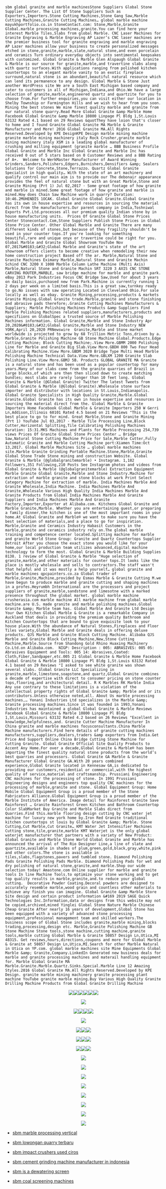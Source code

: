 ```
sbm global granite and marble machinesStone Suppliers Global Stone Supplier Center. The List Of Stone Suppliers Such as Exporters,Importers.Stone Cutting Machines,Stone Gang Saw,Marble Cutting Machines,Granite Cutting Machines… global marble machine mayukhportfolio.co.in StoneContact.com: Stone,Marble,Granite Global.marble processing machines,granite.You can find here your interest Marble Tiles,Slabs from global Marble. CNC Laser Machines for Granite Engraving & Marble Engraving AP Lazer’s CNC laser machines are the premier business tool for granite engraving and marble engraving AP Lazer machines allow your business to create personalized messages etched in stone,granite,marble,slate,natural stone,and even porcelain and ceramics Turn ordinary everyday objects into sentimental keepsakes with customized. Global Granite & Marble Glen Alspaugh Global Granite & Marble is our source for granite,marble,and travertine slabs along with quartz surfaces.With applications ranging from polished kitchen countertops to an elegant marble vanity to an exotic fireplace surround,natural stone is an abundant,beautiful natural resource which can lend its permanence to any design. Global Marble & Stone Just another WordPress site We are a South East Michigan based company and cater to customers in all of Michigan,Indiana,and Ohio.We have a large selection of granite,marble,engineered quartz and quartzite for you to choose from.For further enquiries,you can visit either our location in Shelby Township or Farmington Hills and we wish to hear from you soon.  Mining the best stones We mine finest quality marble and granite from our natural stone quarry.Read More Global Granite &amp Marble Home Facebook Global Granite &amp Marble 10800 Linpage Pl Bldg 1,St.Louis 63132 Rated 4.1 based on 29 Reviews &quotThey have loion that's closer to home and I found Granite Global Granite MA Marble & Granite Manufacturer and More! 2016 Global Granite MA.All Rights Reserved.Developed by KPE DesignKPE Design marble mining machine granite marble mining machinery italy Rock Crusher,granite marble mining machinery italy XSM is a leading global manufacturer of crushing and milling equipment (granite marble … BBB Business Profile Global Granite and Marble Inc Global Granite and Marble Inc has received 0 out of 5 stars based on 0 Customer Reviews and a BBB Rating of A+.  Welcome to WerkMaster Manufacturer of Award Winning Grinders,Sanders,Polishers,Edgers,Burnishers,Densifiers &amp; Sealers Solutions for Concrete,Stone,Terrazzo. Quartz Global Granite Specialist in high quality… With the state of an art machinery and qualify control our main aim is to provide our The debonair appearance provides the feel of natural stone but with an Great Marble,Stone and Granite Mining (Prt 1) Jul 02,2017 · Some great footage of how granite and marble is mined.Some great footage of how granite and marble is mined.How does Chain Saw Machine work in quarry? Duration: 10:46.2MÜHENDİS 1OCAK. Global Granite Global Granite.Global Granite has its own in house expertise and resources in sourcing the material direct from the manufacturers.Our parent company in India,Toshniwal Exports Pvt.Ltd.processes all our premium quality Indian stone by in house manufacturing units.  Prices Of Granite Global Stone Prices Center Stonecontact.Com,Stone Suppliers Publish Stone Prices in Global Stone Price Center. Other Global Marble and Granite There are many different kinds of stones,but because of they fragility shouldn't be used in your counter tops.If you're looking for something beautiful,rare and unique onyx or travertine could be right for you. Global Marble and Granite Global Showroom YouTube Nov 07,2017&#0183;&#32;Global Marble and Granite's state of the art showroom offers clients to become creative when remodeling their new home construction project Based off the ar. Marble,Natural Stone and Granite Machines Eximany Marble,Natural Stone and Granite Machin Schind CNC 3200 X 1000 Marble Column Lathe Machine (Multi Axis) Marble,Natural Stone and Granite Machin SRT 3220 3 AXIS CNC STONE CARVING ROUTER,MARBLE, saw bridge machine for marble and granite park. eBay 2013 Park Industries Focus CNC Bridge Saw,Used for about 3 years on daily basis,purchased new from Park.Machine is currently running 1 2 days per week on a limited basis.This is a great saw,turnkey ready to go.No issues with saw operating Located in Cleveland Ohio.For sale locally as well as ebay. Granite Mining,processing,products & markets Granite Mining.Global Granite trade.Marble,granite and stone finishing and abrasive pads therefore;.Granite Cutting Machines Manufacturers & Suppliers; Marble Polishing Machines Products &amp Suppliers Find Marble Polishing Machines related suppliers,manufacturers,products and specifiions on GlobalSpec a trusted source of Marble Polishing Machines information. Global Granite,Marble and Stone Industry Apr 20,2020&#0183;&#32;Global Granite,Marble and Stone Industry NEW YORK,April 20,2020 PRNewswire  Granite,Marble and Stone market worldwide is projected to grow by 68 Trillion Metric Tons,driven by a. Marble,Granite Polishing Machine GB Stone Machine Global.Products.Edge Cutting Machine; Block Cutting Machine;.View More.GBMM 2000 Polishing Line for Marble and Granite Big Slab.View More.GBDH 800 Two Four Head Calibrating Machine.View More.GBDM 3020 Bridge Type Multi Head Marble Polishing Machine Technical Data.View More.GBLXM 1200 Granite Slab Polishing Line.View More.GBMJ 5B. Products GLOBAL GRANITE MA Granite is a natural stone and has been used as a popular countertop for many years.Many of our slabs come from the granite quarries of Brazil in large blocks,of which are then then sliced down to create matching bundles; most slabs are rarely longer than 10 feet long. Global Granite & Marble (@Global Granite) Twitter The latest Tweets from Global Granite & Marble (@Global Granite).Wholesale stone surface importer and distributor with locations in St.Louis,Indianapolis. Global Granite Specialists in High Quality Granite,Marble.Global Granite.Global Granite has its own in house expertise and resources in sourcing the material direct from the. Global Marble & Granite Importers Home Facebook Global Marble & Granite Importers 250 W Gerri Ln,Addison,Illinois 60101 Rated 4.5 based on 21 Reviews "This is the best place to go to for mind. Great Marble,Stone and Granite Mining (Prt 1) YouTube Jul 03,2017 · Marble Tile Processing Line,Block Cutter,Horizontal Splitting,Tile Calibrating Polishing Machines Duration: 15:31.MKS Machines and Plants for Marble Processing 254,739 views Prices Of Granite Global Stone Prices Center … Bridge Saw,Natural Stone Cutting Machine Price for Sale,Marble Cutter,Fully Automatic Granite and Marble Cutting Machine port:Xiamen Time:Oct 13,2017. Global Marble Machines Site … global marble machines site.Marble Granite Grinding Portable Machine.Stone,Marble,Granite Global Stone Trade Stone mining and construction Website. Global Granite & Marble (@globalgranitemarble) • Instagram. 1,182 Followers,351 Following,210 Posts See Instagram photos and videos from Global Granite & Marble (@globalgranitemarble) Extraction Equipment Marble Granite Global Granite,Marble and Stone Industry.Machine for extraction of marble granite and stone blocks at work Print Select Category Machine for extraction of marble. India Machines Marble And Granite Wholesale,India Machine. India Machines Marble And Granite,Wholesale Various High Quality India Machines Marble And Granite Products from Global India Machines Marble And Granite Suppliers and India Machines Marble And Granite Factory,Importer,Exporter at Alibaba.com. Kitchens Global Granite and Marble Granite,Marble. Whether you are entertaining guest,or preparing a family dinner,the kitchen is one of the most important rooms in your home.At Global Granite and Marble® we want to make sure you have the best selection of materials,and a place to go for inspiration. Marble,Granite and Ceramics Industry Habasit Customers in the marble,granite and ceramics industry rely on.The global marble training and competence center located.Splitting machine for marble and granite World Stone Group: Granite and Quartz Countertops Supplier Detroit After you choose the exact stone you would like for your home,our local production team utilizes advanced,digital machine technology to form the most. Global Granite & Marble Building Supplies 8138. 1 review of Global Granite & Marble "Huge selection of granite,marble,and other materials for counter tops.It looks like the place is mostly wholesale and sells to contractors.The staff wasn't that helpful and it was mostly a help yourself… global granite and marble machines qpcpainters.co.za Global trader of Marble,Granite,Machine,provided by Esmas Marble & Granite Cutting M.we have begun to produce marble and granite cutting and shaping machines in a profes.Heyrumbh International are the processors and project suppliers of granite,marble,sandstone and limesotne with a marked presence throughout the global market. global marble machine crusherasia.com marble machine All marble machine from global marble machine.are U.S. made granite and marble polishing machines.Global Granite &amp; Marble team has. Global Marble And Granite Ltd Design Your Own Kitchen Global Marble & Granite is a remarkable Company in Auckland that deals in providing the premium quality Bathroom and Kitchen Countertops that are bound to give exquisite look to your house place.With the abundance of Natural Stones,Fireplaces and Floor Tiles variety,Global Marble and Granite deals in offering deluxe products. QJS Marble and Granite Block Cutting Machine. Alibaba QJS Marble and Granite Block Cutting Machine,New,Stone Cutting Machine,Marble.Source from Shandong Gold Rhino Huaxing Machinery Co.Ltd.on Alibaba.com.  NIGP: Description : 005: ABRASIVES: 005 05: Abrasives Equipment and Tools: 005 14: Abrasives,Coated: Cloth,Fiber,Sandpaper,etc.005 21 Global Granite & Marble Home Facebook Global Granite & Marble 10800 Linpage Pl Bldg 1,St.Louis 63132 Rated 4.1 based on 29 Reviews "I asked to see white granite was shown several slabs. Global Granite LLC Specializing in granite,marble,limestone,soapstone,and quartz,Global Granite combines a decade of expertise with direct to consumer pricing on stone counter tops,flooring,and architectural detail. R K Marbles RK Marble India Any use contrary to these limitations is a violation of the intellectual property rights of Global Granite &amp; Marble and or its contributors.Unless otherwise noted,all. About Us marble processing machines,… Yonani Industries Ltd specializes in the Marble &amp; Granite processing machines.Since it was founded in 1993,Yonani Industries has maintained a global Global Granite & Marble Reviews Facebook Global Granite & Marble 10800 Linpage Pl Bldg 1,St.Louis,Missouri 63132 Rated 4.2 based on 26 Reviews "Excellent in knowledge,helpfulness,and. Granite Cutter Machine Manufacturer In China granite and marble machines focusconsultants.China Marble Machine manufacturers.Find here details of granite cutting machines manufacturers,suppliers,dealers,traders &amp exporters from India.Get Price And Support Online China Bridge Cutting Stone Machine for Cutting Granite. Global Granite Official Site Quality Products to Accent Any Home.For over a decade,Global Granite & Marble® has been importing the finest quality natural stone products from the world’s best quarries and processors. Global Granite GA Marble & Granite Manufacturer Global Granite GA.With 20 years combined experience,Global Granite located in Kennesaw GA,is dedicated to providing our customers,residential or commercial,with the highest quality of service,material and craftsmanship. Prussiani Engineering CNC machines for the processing of stone. In 1991 Prussiani Engineering designs and engineers top quality CNC machines for the processing of marble,granite and stone. Global Equipment Group: Home Mobile Global Equipment Group is a proud member of the Stone Fabricators Alliance.Global Equipment Group is a proud member of the Marble Institute of America. Image detail for Rainforest Granite Save Rainforest … Granite Rainforest Green Kitchen and Bathroom Countertop Color SlabMarket Buy Granite and Marble Slabs direct from Quarries.Find this.marble flooring design cutting by CNC water jet machine for luxury new york home by.Iron Red Granite traditional kitchen countertops st louis by Global Granite &amp; Marble. Stone Cutting,Cut Marble,Cut Granite… KMT Water Jet Intensifier Machines Cutting stone,tile,granite,marble KMT Waterjet is the only global waterjet manufacturer that partners with a variety of New Product: Global Granite and Marble Stone World Global Granite and Marble has announced the arrival of The Rio Designer Line,a line of slate and quartzite,available in shades of plum,green,gold,black,gray,white,pink and other colors.The stone is available in tiles,slabs,flagstones,pavers and tumbled stone. Diamond Polishing Pads Granite Polishing Pads Marble. Diamond Polishing Pads for wet and dry polishing of natural stone,granite,and marble.Shop our wide selection today! Amastone.com Online supplier for marble and granite tools In line Machine Tools.to optimize your stone working and to get top quality results in marble,granite,and.to reduce your global cutting.  Decorative Powder Coating.Decoral powders are designed to accurately resemble marble,wood grain and countless other materials to achieve any finish you can imagine. Global Granite &amp Marble Store Site design and certain product information &#169 2019 SAGE Quick Technologies Inc.Information,data or designs from this website may not be copied,archived,mined Yinglei Global Stone Nature Marble Chinese Cheap Granite After nearly 16 years of development,Global Stone has been equipped with a variety of advanced stone processing equipment,professional management team and skilled workers.The business scope of Global Stone includes granite,marble mining,blocks trading,processing,design etc. Marble,Granite Polishing Machine GB Stone Machine Stone tools,stone machine,cutting machine,granite tools,marble cutting Global Marble & Granite 50857 Design Ln,Utica,MI 48315. Get reviews,hours,directions,coupons and more for Global Marble & Granite at 50857 Design Ln,Utica,MI.Search for other Marble Natural in Utica on YP.com. global marble machines site Mine Equipments Global Marble &amp; Granite,Company.LinkedIn Generated new business deals for marble and granite processing machines and materail handling equipment for. Marble Global Granite MA Marble.Granite.Marble.Quartz.Sinks.Special.Marble Line 12 Amazing Styles.2016 Global Granite MA.All Rights Reserved.Developed by KPE Design. granite marble mining machinery granite processing plant machine YouTube granite marble mining.Buy Various High Quality Granite Drilling Machine Products from Global Granite Drilling Machine 
```

<div align="center">
  
<a rel="nofollow" href="https://m.shibang-china.com?f=github&k=sbm+global+granite+and+marble+machines"><img src="https://static.shibang-china.com/en/l.png"></a><img src="https://static.shibang-china.com/en/hw.png"><a rel="nofollow" href="https://m.shibang-china.com/product/?f=github&k=sbm+global+granite+and+marble+machines"><img src="https://static.shibang-china.com/en/p.png"></a><a rel="nofollow" href="https://m.shibang-china.com/cases/?f=github&k=sbm+global+granite+and+marble+machines"><img src="https://static.shibang-china.com/en/c.png"></a><a rel="nofollow" href="https://m.shibang-china.com/news/?f=github&k=sbm+global+granite+and+marble+machines"><img src="https://static.shibang-china.com/en/n.png"></a><a rel="nofollow" href="https://m.shibang-china.com?f=github&k=sbm+global+granite+and+marble+machines"><img src="https://static.shibang-china.com/en/m.png"></a>

<a rel="nofollow" href="https://m.shibang-china.com/product/?f=github&k=sbm+global+granite+and+marble+machines"><img src="https://static.shibang-china.com/en/b.jpg"></a>
  
<a rel="nofollow" href="https://m.shibang-china.com/solution-aggregate.html?f=github&k=sbm+global+granite+and+marble+machines"><img src="https://static.shibang-china.com/en/a.jpg"></a><a rel="nofollow" href="https://m.shibang-china.com/solution-mine.html?f=github&k=sbm+global+granite+and+marble+machines"><img src="https://static.shibang-china.com/en/m.jpg"></a><a rel="nofollow" href="https://m.shibang-china.com/solution-mill.html?f=github&k=sbm+global+granite+and+marble+machines"><img src="https://static.shibang-china.com/en/g.jpg"></a><a rel="nofollow" href="https://m.shibang-china.com/solution-epc.html?f=github&k=sbm+global+granite+and+marble+machines"><img src="https://static.shibang-china.com/en/e.jpg"></a>

<a rel="nofollow" href="https://m.shibang-china.com/product/?f=github&k=sbm+global+granite+and+marble+machines"><img src="https://static.shibang-china.com/en/a-p.png"></a>

<a rel="nofollow" href="https://m.shibang-china.com/product/crusher/c6x.html?f=github&k=sbm+global+granite+and+marble+machines"><img src="https://static.shibang-china.com/en/j.jpg"></a><a rel="nofollow" href="https://m.shibang-china.com/product/crusher/ci5x.html?f=github&k=sbm+global+granite+and+marble+machines"><img src="https://static.shibang-china.com/en/i.jpg"></a><a rel="nofollow" href="https://m.shibang-china.com/product/crusher/hst.html?f=github&k=sbm+global+granite+and+marble+machines"><img src="https://static.shibang-china.com/en/c.jpg"></a>

<a rel="nofollow" href="https://m.shibang-china.com/product/mill/mtw.html?f=github&k=sbm+global+granite+and+marble+machines"><img src="https://static.shibang-china.com/en/mtw.jpg"></a><a rel="nofollow" href="https://m.shibang-china.com/product/mill/scm.html?f=github&k=sbm+global+granite+and+marble+machines"><img src="https://static.shibang-china.com/en/scm.jpg"></a><a rel="nofollow" href="https://m.shibang-china.com/product/mill/lm.html?f=github&k=sbm+global+granite+and+marble+machines"><img src="https://static.shibang-china.com/en/lm.jpg"></a>

<a rel="nofollow" href="https://m.shibang-china.com/product/sand/vsi6x.html?f=github&k=sbm+global+granite+and+marble+machines"><img src="https://static.shibang-china.com/en/6x.jpg"></a><a rel="nofollow" href="https://m.shibang-china.com/product/sand/vu.html?f=github&k=sbm+global+granite+and+marble+machines"><img src="https://static.shibang-china.com/en/vu.jpg"></a><a rel="nofollow" href="https://m.shibang-china.com/product/mobile/klun.html?f=github&k=sbm+global+granite+and+marble+machines"><img src="https://static.shibang-china.com/en/k.jpg"></a>

<a rel="nofollow" href="https://m.shibang-china.com/cases/?f=github&k=sbm+global+granite+and+marble+machines"><img src="https://static.shibang-china.com/en/case.png"></a>

<a rel="nofollow" href="https://m.shibang-china.com/cases/aggregate/202.html?f=github&k=sbm+global+granite+and+marble+machines"><img src="https://static.shibang-china.com/en/c-1.jpg"></a>

<a rel="nofollow" href="https://m.shibang-china.com/cases/aggregate/203.html?f=github&k=sbm+global+granite+and+marble+machines"><img src="https://static.shibang-china.com/en/c-2.jpg"></a>

<a rel="nofollow" href="https://m.shibang-china.com/cases/mill/123.html?f=github&k=sbm+global+granite+and+marble+machines"><img src="https://static.shibang-china.com/en/c-3.jpg"></a>

<a rel="nofollow" href="https://m.shibang-china.com/contact_us.html?f=github&k=sbm+global+granite+and+marble+machines"><img src="https://static.shibang-china.com/en/contact.png"></a>

<a rel="nofollow" href="https://swt.shibang-china.com/?f=github&k=sbm+global+granite+and+marble+machines"><img src="https://static.shibang-china.com/en/chat.png"></a>

<a rel="nofollow" href="https://whatsapp.shibangsoft.com/WhatsApp.php?f=github&k=sbm+global+granite+and+marble+machines"><img src="https://static.shibang-china.com/en/whatsapp.png"></a>

<a rel="nofollow" href="https://m.shibang-china.com/?f=github&k=sbm+global+granite+and+marble+machines"><img src="https://static.shibang-china.com/en/website.png"></a>

</div>


* [sbm marble processing vertical](sbm%20marble%20processing%20vertical.md)

* [sbm lowongan quarry terbaru](sbm%20lowongan%20quarry%20terbaru.md)

* [sbm impact crushers used ciros](sbm%20impact%20crushers%20used%20ciros.md)

* [sbm cement grinding machine manufacturer in indonesia](sbm%20cement%20grinding%20machine%20manufacturer%20in%20indonesia.md)

* [sbm is a dewatering screen](sbm%20is%20a%20dewatering%20screen.md)

* [sbm coal screening machines](sbm%20coal%20screening%20machines.md)